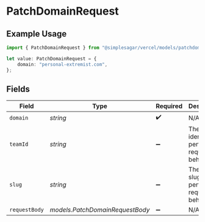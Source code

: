 # PatchDomainRequest

## Example Usage

```typescript
import { PatchDomainRequest } from "@simplesagar/vercel/models/patchdomainop.js";

let value: PatchDomainRequest = {
    domain: "personal-extremist.com",
};
```

## Fields

| Field                                                    | Type                                                     | Required                                                 | Description                                              |
| -------------------------------------------------------- | -------------------------------------------------------- | -------------------------------------------------------- | -------------------------------------------------------- |
| `domain`                                                 | *string*                                                 | :heavy_check_mark:                                       | N/A                                                      |
| `teamId`                                                 | *string*                                                 | :heavy_minus_sign:                                       | The Team identifier to perform the request on behalf of. |
| `slug`                                                   | *string*                                                 | :heavy_minus_sign:                                       | The Team slug to perform the request on behalf of.       |
| `requestBody`                                            | *models.PatchDomainRequestBody*                          | :heavy_minus_sign:                                       | N/A                                                      |